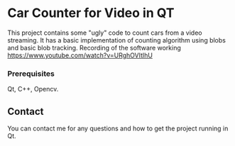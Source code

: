 # Car Counter for Video in QT

This project contains some "ugly" code to count cars from a video streaming.
It has a basic implementation of counting algorithm using blobs and basic blob tracking.
Recording of the software working https://www.youtube.com/watch?v=URghOVItlhU

### Prerequisites

Qt, C++, Opencv.

## Contact
You can contact me for any questions and how to get the project running in Qt.

